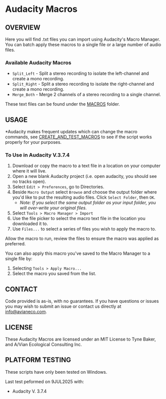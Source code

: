 # Audacity Macros


## OVERVIEW ##
Here you will find .txt files you can import using Audacity's Macro Manager. You can batch apply these macros to a single file or a large number of audio files. 

### Available Audacity Macros ###

- `Split_Left` - Split a stereo recording to isolate the left-channel and create a mono recording.
- `Split_Right` - Split a stereo recording to isolate the right-channel and create a mono recording.
- `Merge_Both` - Merge 2 channels of a stereo recording to a single channel.

These text files can be found under the [MACROS](MACROS/) folder.

## USAGE ##
*Audacity makes frequent updates which can change the macro commands, see [CREATE_AND_TEST_MACROS](CREATE_AND_TEST_MACROS.md) to see if the script works properly for your purposes. 

### To Use in Audacity V.3.7.4 ###

1. Download or copy the macro to a text file in a location on your computer where it will live.
2. Open a new blank Audacity project (i.e. open audacity, you should see no tracks open).
3. Select `Edit > Preferences`, go to Directories. 
4. Beside `Macro Output` select `Browse` and choose the output folder where you'd like to put the resulting audio files. Click `Select Folder`, then `OK`.
   - *Note: If you select the same output folder as your input folder, you will over-write your original files.*
5. Select `Tools > Macro Manager > Import`
6. Use the file picker to select the macro text file in the location you downloaded it to.
7. Use `Files...` to select a series of files you wish to apply the macro to.

Allow the macro to run, review the files to ensure the macro was applied as preferred. 

You can also apply this macro you've saved to the Macro Manager to a single file by:
1. Selecting `Tools > Apply Macro...`
2. Select the macro you saved from the list.

## CONTACT ##
Code provided is as-is, with no guarantees. If you have questions or issues you may wish to submit an issue or contact us directly at info@avianeco.com.

## LICENSE ##
These Audacity Macros are licensed under an MIT License to Tyne Baker, and A/Vian Ecological Consulting Inc.

## PLATFORM TESTING ##
These scripts have only been tested on Windows. 

Last test peformed on 9JUL2025 with:
- Audacity V. 3.7.4
